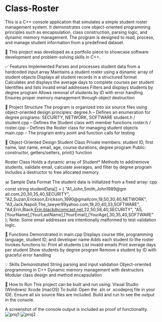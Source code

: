 # Class-Roster
This is a C++ console application that simulates a simple student roster management system. It demonstrates core object-oriented programming principles such as encapsulation, class construction, parsing logic, and dynamic memory management. The program is designed to read, process, and manage student information from a predefined dataset.

📌 This project was developed as a portfolio piece to showcase software development and problem-solving skills in C++.

✅ Features Implemented
Parses and processes student data from a hardcoded input array
Maintains a student roster using a dynamic array of student objects
Displays all student records in a structured format
Calculates and displays the average days to complete courses per student
Identifies and lists invalid email addresses
Filters and displays students by degree program
Allows removal of students by ID with error handling
Ensures proper memory management through object destruction

📁 Project Structure
The program is organized into six source files using object-oriented design principles:
degree.h – Defines an enumeration for degree programs: SECURITY, NETWORK, SOFTWARE
student.h / student.cpp – Defines the Student class with member functions
roster.h / roster.cpp – Defines the Roster class for managing student objects
main.cpp – The program entry point and function calls for testing

🧠 Object-Oriented Design
Student Class
Private members: student ID, first name, last name, email, age, course durations, degree program
Public: constructor, getters/setters, print() function

Roster Class
Holds a dynamic array of Student*
Methods to add/remove students, validate email, calculate averages, and filter by degree program
Includes a destructor to free allocated memory

📊 Sample Data Format
The student data is initialized from a fixed array:
cpp
const string studentData[] = {
"A1,John,Smith,John1989@gm ail.com,20,30,35,40,SECURITY",
"A2,Suzan,Erickson,Erickson_1990@gmailcom,19,50,30,40,NETWORK",
"A3,Jack,Napoli,The_lawyer99yahoo.com,19,20,40,33,SOFTWARE",
"A4,Erin,Black,Erin.black@comcast.net,22,50,58,40,SECURITY",
"A5,[YourName],[YourLastName],[YourEmail],[YourAge],30,35,40,SOFTWARE"
};
Note: Some email addresses are intentionally malformed to test validation logic.

🔧 Functions Demonstrated in main.cpp
Displays course title, programming language, student ID, and developer name
Adds each student to the roster
Invokes functions to:
Print all students
List invalid emails
Print average days per student
Show students by degree program
Remove a student by ID with graceful error handling

💡 Skills Demonstrated
String parsing and input validation
Object-oriented programming in C++
Dynamic memory management with destructors
Modular class design and method encapsulation

🚀 How to Run
This project can be built and run using:
Visual Studio (Windows)
Xcode (macOS)
To build:
Open the .sln or .xcodeproj file in your IDE.
Ensure all six source files are included.
Build and run to see the output in the console.

A screenshot of the console output is included as proof of functionality.
![proj1](https://github.com/user-attachments/assets/dd1a81cb-3d8f-4fc7-b6e4-df43f3b35440)
![proj2](https://github.com/user-attachments/assets/9ef79712-809a-4eed-9a8e-742bb9398dae)


